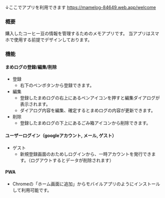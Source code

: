 ↓ここでアプリを利用できます
https://mamelog-84649.web.app/welcome

### 概要
購入したコーヒー豆の情報を管理するためのメモアプリです。
当アプリはスマホで使用する前提でデザインしております。

### 機能
#### まめログの登録/編集/削除
- 登録
  - 右下のペンボタンから登録できます。
- 編集
  - 登録したまめログの右上にあるペンアイコンを押すと編集ダイアログが表示されます。
  - ダイアログ内容を編集、確定するとまめログの内容が更新できます。
- 削除
  - 登録したまめログの下上にあるごみ箱アイコンから削除できます。
#### ユーザーログイン（googleアカウント, メール, ゲスト）
- ゲスト
  - 新規登録画面のおためしログインから、一時アカウントを発行できます。（ログアウトするとデータが削除されます）
#### PWA
- Chromeの「ホーム画面に追加」からモバイルアプリのようにインストールして利用可能です。
